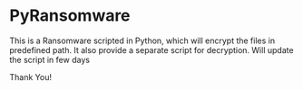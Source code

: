 # PyRansomware
This is a Ransomware scripted in Python, which will encrypt the files in predefined path. It also provide a separate script for decryption.
Will update the script in few days

Thank You!
